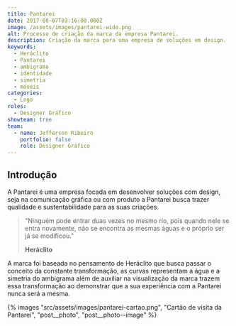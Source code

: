 ```yaml
---
title: Pantarei
date: 2017-08-07T03:16:00.000Z
image: /assets/images/pantarei-wide.png
alt: Processo de criação da marca da empresa Pantarei.
description: Criação da marca para uma empresa de soluções em design.
keywords:
  - Heráclito
  - Pantarei
  - ambigrama
  - identidade
  - simetria
  - móveis
categories:
  - Logo
roles:
  - Designer Gráfico
showteam: true
team:
  - name: Jefferson Ribeiro
    portfolio: false
    role: Designer Gráfico
---
```


## Introdução

A Pantarei é uma empresa focada em desenvolver soluções com design, seja na comunicação gráfica ou com produto a Pantarei busca trazer qualidade e sustentabilidade para as suas criações.

> "Ninguém pode entrar duas vezes no mesmo rio, pois quando nele se entra novamente, não se encontra as mesmas águas e o próprio ser já se modificou."
>
> **Heráclito**

A marca foi baseada no pensamento de Heráclito que busca passar o conceito da constante transformação, as curvas representam a água e a simetria do ambigrama além de auxiliar na visualização da marca trazem essa transformação ao demonstrar que a sua experiência com a Pantarei nunca será a mesma.

{% images "src/assets/images/pantarei-cartao.png", "Cartão de visita da Pantarei", "post__photo", "post__photo--image" %}
